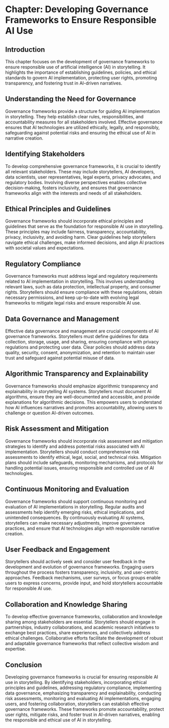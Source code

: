 Chapter: Developing Governance Frameworks to Ensure Responsible AI Use
======================================================================

Introduction
------------

This chapter focuses on the development of governance frameworks to ensure responsible use of artificial intelligence (AI) in storytelling. It highlights the importance of establishing guidelines, policies, and ethical standards to govern AI implementation, protecting user rights, promoting transparency, and fostering trust in AI-driven narratives.

Understanding the Need for Governance
-------------------------------------

Governance frameworks provide a structure for guiding AI implementation in storytelling. They help establish clear rules, responsibilities, and accountability measures for all stakeholders involved. Effective governance ensures that AI technologies are utilized ethically, legally, and responsibly, safeguarding against potential risks and ensuring the ethical use of AI in narrative creation.

Identifying Stakeholders
------------------------

To develop comprehensive governance frameworks, it is crucial to identify all relevant stakeholders. These may include storytellers, AI developers, data scientists, user representatives, legal experts, privacy advocates, and regulatory bodies. Involving diverse perspectives enables collective decision-making, fosters inclusivity, and ensures that governance frameworks align with the interests and needs of all stakeholders.

Ethical Principles and Guidelines
---------------------------------

Governance frameworks should incorporate ethical principles and guidelines that serve as the foundation for responsible AI use in storytelling. These principles may include fairness, transparency, accountability, privacy, inclusivity, and avoiding harm. Clear guidelines help storytellers navigate ethical challenges, make informed decisions, and align AI practices with societal values and expectations.

Regulatory Compliance
---------------------

Governance frameworks must address legal and regulatory requirements related to AI implementation in storytelling. This involves understanding relevant laws, such as data protection, intellectual property, and consumer rights. Storytellers should ensure compliance with these regulations, obtain necessary permissions, and keep up-to-date with evolving legal frameworks to mitigate legal risks and ensure responsible AI use.

Data Governance and Management
------------------------------

Effective data governance and management are crucial components of AI governance frameworks. Storytellers must define guidelines for data collection, storage, usage, and sharing, ensuring compliance with privacy regulations and protecting user data. Clear policies should address data quality, security, consent, anonymization, and retention to maintain user trust and safeguard against potential misuse of data.

Algorithmic Transparency and Explainability
-------------------------------------------

Governance frameworks should emphasize algorithmic transparency and explainability in storytelling AI systems. Storytellers must document AI algorithms, ensure they are well-documented and accessible, and provide explanations for algorithmic decisions. This empowers users to understand how AI influences narratives and promotes accountability, allowing users to challenge or question AI-driven outcomes.

Risk Assessment and Mitigation
------------------------------

Governance frameworks should incorporate risk assessment and mitigation strategies to identify and address potential risks associated with AI implementation. Storytellers should conduct comprehensive risk assessments to identify ethical, legal, social, and technical risks. Mitigation plans should include safeguards, monitoring mechanisms, and protocols for handling potential issues, ensuring responsible and controlled use of AI technologies.

Continuous Monitoring and Evaluation
------------------------------------

Governance frameworks should support continuous monitoring and evaluation of AI implementations in storytelling. Regular audits and assessments help identify emerging risks, ethical implications, and unintended consequences. By continuously evaluating AI systems, storytellers can make necessary adjustments, improve governance practices, and ensure that AI technologies align with responsible narrative creation.

User Feedback and Engagement
----------------------------

Storytellers should actively seek and consider user feedback in the development and evolution of governance frameworks. Engaging users throughout the process fosters transparency, inclusivity, and user-centric approaches. Feedback mechanisms, user surveys, or focus groups enable users to express concerns, provide input, and hold storytellers accountable for responsible AI use.

Collaboration and Knowledge Sharing
-----------------------------------

To develop effective governance frameworks, collaboration and knowledge sharing among stakeholders are essential. Storytellers should engage in partnerships, industry collaborations, and academic research initiatives to exchange best practices, share experiences, and collectively address ethical challenges. Collaborative efforts facilitate the development of robust and adaptable governance frameworks that reflect collective wisdom and expertise.

Conclusion
----------

Developing governance frameworks is crucial for ensuring responsible AI use in storytelling. By identifying stakeholders, incorporating ethical principles and guidelines, addressing regulatory compliance, implementing data governance, emphasizing transparency and explainability, conducting risk assessments, monitoring and evaluating AI implementations, engaging users, and fostering collaboration, storytellers can establish effective governance frameworks. These frameworks promote accountability, protect user rights, mitigate risks, and foster trust in AI-driven narratives, enabling the responsible and ethical use of AI in storytelling.
